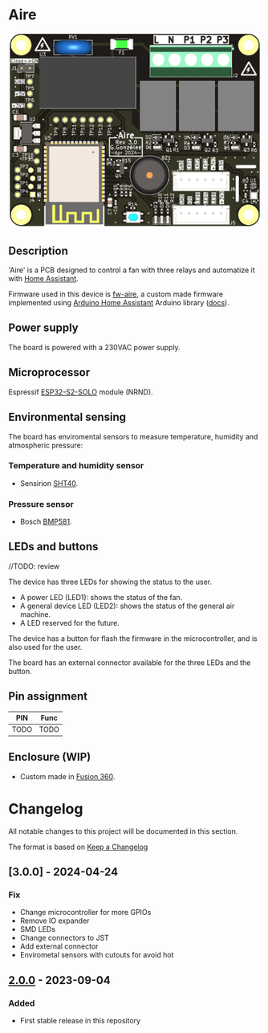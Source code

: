 # Aire

![](./resources/3d.png)

## Description

'Aire' is a PCB designed to control a fan with three relays and automatize it with [Home Assistant](https://www.home-assistant.io/).

Firmware used in this device is [fw-aire](https://github.com/GuilleGonzzalez/fw-aire), a custom made firmware implemented using [Arduino Home Assistant](https://github.com/dawidchyrzynski/arduino-home-assistant/tree/main) Arduino library ([docs](https://dawidchyrzynski.github.io/arduino-home-assistant/)).

## Power supply

The board is powered with a 230VAC power supply.

## Microprocessor

Espressif [ESP32-S2-SOLO](https://www.espressif.com/en/products/modules) module (NRND).

## Environmental sensing

The board has enviromental sensors to measure temperature, humidity and atmospheric pressure:

### Temperature and humidity sensor

* Sensirion [SHT40](https://sensirion.com/products/catalog/SHT40).

### Pressure sensor

* Bosch [BMP581](https://www.bosch-sensortec.com/products/environmental-sensors/pressure-sensors/bmp581/).

## LEDs and buttons

//TODO: review

The device has three LEDs for showing the status to the user.
* A power LED (LED1): shows the status of the fan.
* A general device LED (LED2): shows the status of the general air machine.
* A LED reserved for the future.

The device has a button for flash the firmware in the microcontroller, and is also used for the user.

The board has an external connector available for the three LEDs and the button.

## Pin assignment

| PIN     | Func    |
| ------- | ------- |
| TODO    | TODO    |


## Enclosure (WIP)
* Custom made in [Fusion 360](https://www.autodesk.es/products/fusion-360/overview).

# Changelog
All notable changes to this project will be documented in this section.

The format is based on [Keep a Changelog](https://keepachangelog.com/en/1.0.0/)

## [3.0.0] - 2024-04-24
### Fix
- Change microcontroller for more GPIOs
- Remove IO expander
- SMD LEDs
- Change connectors to JST
- Add external connector
- Envirometal sensors with cutouts for avoid hot
## [2.0.0] - 2023-09-04
### Added
- First stable release in this repository

[Unreleased]: https://github.com/GuilleGonzzalez/hw-aire
[2.0.0]: https://github.com/GuilleGonzzalez/hw-aire/releases/tag/v2.0.0
